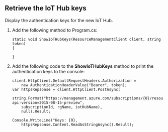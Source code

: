 ## Retrieve the IoT Hub keys

Display the authentication keys for the new IoT Hub.

1. Add the following method to Program.cs:

    ```
    static void ShowIoTHubKeys(ResourceManagementClient client, string token)
    {
    
    }
    ```

2. Add the following code to the **ShowIoTHubKeys** method to print the authentication keys to the console:

    ```
    client.HttpClient.DefaultRequestHeaders.Authorization = 
        new AuthenticationHeaderValue("Bearer", token);
    var httpsRepsonse = client.HttpClient.PostAsync(
        string.Format("https://management.azure.com/subscriptions/{0}/resourcegroups/{1}/providers/Microsoft.devices/IotHubs/{2}/listKeys?api-version=2015-08-15-preview", 
        subscriptionId, rgName, iotHubName),
        null).Result;
    
    Console.WriteLine("Keys: {0}, 
        httpsRepsonse.Content.ReadAsStringAsync().Result);
    ```

